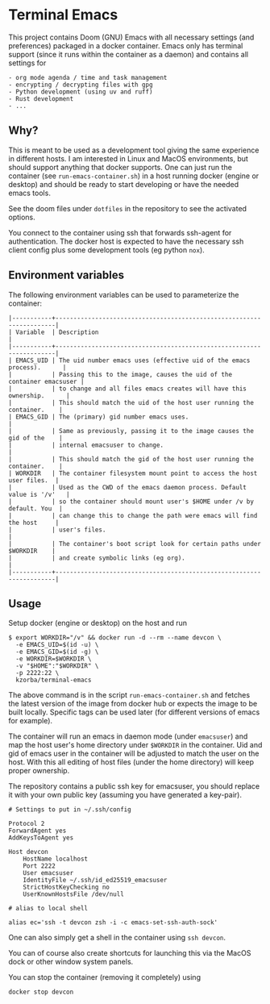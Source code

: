 # Terminal Emacs

This project contains Doom (GNU) Emacs with all necessary settings (and preferences) packaged in a docker container. Emacs only has terminal support (since it runs within the container as a daemon) and contains all settings for

``` text
- org mode agenda / time and task management
- encrypting / decrypting files with gpg
- Python development (using uv and ruff)
- Rust development
- ...
```

## Why?

This is meant to be used as a development tool giving the same experience in different hosts. I am interested in Linux and MacOS environments, but should support anything that docker supports. One can just run the container (see `run-emacs-container.sh`) in a host running docker (engine or desktop) and should be ready to start developing or have the needed emacs tools. 

See the doom files under `dotfiles` in the repository to see the activated options.

You connect to the container using ssh that forwards ssh-agent for authentication. The docker host is expected to have the necessary ssh client config plus some development tools (eg python `nox`).

## Environment variables

The following environment variables can be used to parameterize the container:

``` text
|-----------+----------------------------------------------------------------------|
| Variable  | Description                                                          |
|-----------+----------------------------------------------------------------------|
| EMACS_UID | The uid number emacs uses (effective uid of the emacs process).      |
|           | Passing this to the image, causes the uid of the container emacsuser |
|           | to change and all files emacs creates will have this ownership.      |
|           | This should match the uid of the host user running the container.    |
| EMACS_GID | The (primary) gid number emacs uses.                                 |
|           | Same as previously, passing it to the image causes the gid of the    |
|           | internal emacsuser to change.                                        |
|           | This should match the gid of the host user running the container.    |
| WORKDIR   | The container filesystem mount point to access the host user files.  |
|           | Used as the CWD of the emacs daemon process. Default value is '/v'   |
|           | so the container should mount user's $HOME under /v by default. You  |
|           | can change this to change the path were emacs will find the host     |
|           | user's files.                                                        |
|           | The container's boot script look for certain paths under $WORKDIR    |
|           | and create symbolic links (eg org).                                  |
|-----------+----------------------------------------------------------------------|
```

## Usage

Setup docker (engine or desktop) on the host and run

``` shell
$ export WORKDIR="/v" && docker run -d --rm --name devcon \
  -e EMACS_UID=$(id -u) \
  -e EMACS_GID=$(id -g) \
  -e WORKDIR=$WORKDIR \
  -v "$HOME":"$WORKDIR" \
  -p 2222:22 \
  kzorba/terminal-emacs
```

The above command is in the script `run-emacs-container.sh` and fetches the latest version of the image from docker hub or expects the image to be built locally. Specific tags can be used later (for different versions of emacs for example).

The container will run an emacs in daemon mode (under `emacsuser`) and map the host user's home directory under `$WORKDIR` in the container. Uid and gid of emacs user in the container will be adjusted to match the user on the host. With this all editing of host files (under the home directory) will keep proper ownership. 

The repository contains a public ssh key for emacsuser, you should replace it with your own public key (assuming you have generated a key-pair).

``` shell
# Settings to put in ~/.ssh/config

Protocol 2
ForwardAgent yes
AddKeysToAgent yes

Host devcon
    HostName localhost
    Port 2222
    User emacsuser
    IdentityFile ~/.ssh/id_ed25519_emacsuser
    StrictHostKeyChecking no
    UserKnownHostsFile /dev/null
```

``` shell
# alias to local shell

alias ec='ssh -t devcon zsh -i -c emacs-set-ssh-auth-sock'
```

One can also simply get a shell in the container using `ssh devcon`.

You can of course also create shortcuts for launching this via the MacOS dock or other window system panels.

You can stop the container (removing it completely) using

``` shell
docker stop devcon
```
